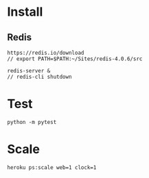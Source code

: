
# Install

## Redis

	https://redis.io/download
	// export PATH=$PATH:~/Sites/redis-4.0.6/src

	redis-server &
	// redis-cli shutdown

# Test

	python -m pytest

# Scale

	heroku ps:scale web=1 clock=1
